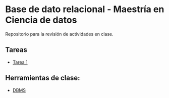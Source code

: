 # Base de dato relacional - Maestría en Ciencia de datos

Repositorio para la revisión de actividades en clase.

## Tareas
- [Tarea 1](./Clase%201/README.md)


## Herramientas de clase:
- [DBMS](./DBMS/README.md)
